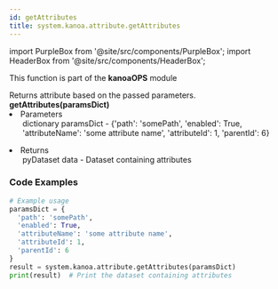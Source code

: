 ```yaml
---
id: getAttributes
title: system.kanoa.attribute.getAttributes
---
```


import PurpleBox from '@site/src/components/PurpleBox';
import HeaderBox from '@site/src/components/HeaderBox';

<PurpleBox>This function is part of the <b>kanoaOPS</b> module</PurpleBox>

<HeaderBox header="Description">
  Returns attribute based on the passed parameters.
</HeaderBox>

<HeaderBox header="Syntax">
  <b>getAttributes(paramsDict)</b>
    <li>Parameters <br />
      <ul>dictionary paramsDict - &#123;'path': 'somePath', 'enabled': True, 'attributeName': 'some attribute name', 'attributeId': 1, 'parentId': 6}</ul>
    </li>
    <li>Returns <br />
      <ul>pyDataset data - Dataset containing attributes</ul>
    </li>

</HeaderBox>

### Code Examples

```python
# Example usage
paramsDict = {
  'path': 'somePath',
  'enabled': True,
  'attributeName': 'some attribute name',
  'attributeId': 1,
  'parentId': 6
}
result = system.kanoa.attribute.getAttributes(paramsDict)
print(result)  # Print the dataset containing attributes